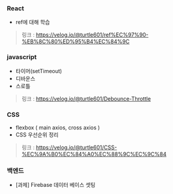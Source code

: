 ### React
- ref에 대해 학습

> 링크 : https://velog.io/@turtle601/ref%EC%97%90-%EB%8C%80%ED%95%B4%EC%84%9C

### javascript
- 타이머(setTimeout)
- 디바운스
- 스로틀

> 링크 : https://velog.io/@turtle601/Debounce-Throttle

### CSS
- flexbox ( main axios, cross axios )
- CSS 우선순위 정리

> 링크 : https://velog.io/@turtle601/CSS-%EC%9A%B0%EC%84%A0%EC%88%9C%EC%9C%84

### 백엔드
- [과제] Firebase 데이터 베이스 셋팅
